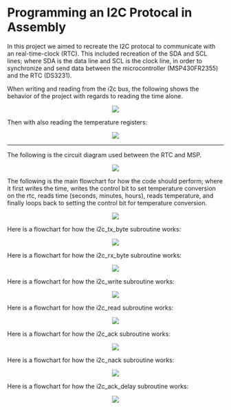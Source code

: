 # Programming an I2C Protocal in Assembly

In this project we aimed to recreate the I2C protocal to communicate with an real-time-clock (RTC). This included recreation of the SDA and SCL lines; where SDA is the data line and SCL is the clock line, in order to synchronize and send data between the microcontroller (MSP430FR2355) and the RTC (DS3231).

When writing and reading from the i2c bus, the following shows the behavior of the project with regards to reading the time alone.

<div align="center">
    <img src="assets/reading-time.png">
</div>

Then with also reading the temperature registers:
<div align="center">
    <img src="assets/read-time-&-temp-entire.png">
</div>

---

The following is the circuit diagram used between the RTC and MSP.

<div align="center">
    <img src="assets/circuit_diagram.svg">
</div>

The following is the main flowchart for how the code should perform; where it first writes the time, writes the control bit to set temperature conversion on the rtc, reads time (seconds, minutes, hours), reads temperature, and finally loops back to setting the control bit for temperature conversion.

<div align="center">
    <img src="assets/main.svg">
</div>

Here is a flowchart for how the i2c_tx_byte subroutine works:

<div align="center">
    <img src="assets/i2c_tx_byte.svg">
</div>

Here is a flowchart for how the i2c_rx_byte subroutine works:

<div align="center">
    <img src="assets/i2c_rx_byte.svg">
</div>

Here is a flowchart for how the i2c_write subroutine works:

<div align="center">
    <img src="assets/i2c_write.svg">
</div>

Here is a flowchart for how the i2c_read subroutine works:

<div align="center">
    <img src="assets/i2c_read.svg">
</div>

Here is a flowchart for how the i2c_ack subroutine works:

<div align="center">
    <img src="assets/i2c_ack.svg">
</div>

Here is a flowchart for how the i2c_nack subroutine works:

<div align="center">
    <img src="assets/i2c_nack.svg">
</div>

Here is a flowchart for how the i2c_ack_delay subroutine works:

<div align="center">
    <img src="assets/i2c_ack_delay.svg">
</div>

